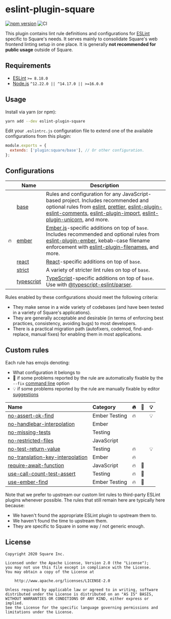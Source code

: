 # eslint-plugin-square

[![npm version](https://badge.fury.io/js/eslint-plugin-square.svg)](https://badge.fury.io/js/eslint-plugin-square)
![CI](https://github.com/square/eslint-plugin-square/workflows/CI/badge.svg)

This plugin contains lint rule definitions and configurations for [ESLint](http://eslint.org) specific to Square's needs. It serves mainly to consolidate Square's web frontend linting setup in one place. It is generally **not recommended for public usage** outside of Square.

## Requirements

* [ESLint](https://eslint.org/) `>= 8.18.0`
* [Node.js](https://nodejs.org/) `^12.22.0 || ^14.17.0 || >=16.0.0`

## Usage

Install via yarn (or npm):

```sh
yarn add --dev eslint-plugin-square
```

Edit your `.eslintrc.js` configuration file to extend one of the available configurations from this plugin:

```js
module.exports = {
  extends: ['plugin:square/base'], // Or other configuration.
};
```

## Configurations

|     | Name | Description |
| --- | --- | --- |
| | [base] | Rules and configuration for any JavaScript-based project. Includes recommended and optional rules from [eslint], [prettier], [eslint-plugin-eslint-comments], [eslint-plugin-import], [eslint-plugin-unicorn], and more. |
| 🔥 | [ember] | [Ember.js]-specific additions on top of `base`. Includes recommended and optional rules from [eslint-plugin-ember], kebab-case filename enforcement with [eslint-plugin-filenames], and more. |
| | [react] | [React](https://reactjs.org)-specific additions on top of `base`. |
| | [strict] | A variety of stricter lint rules on top of `base`. |
| | [typescript] | [TypeScript](https://www.typescriptlang.org/)-specific additions on top of `base`. Use with [@typescript-eslint/parser]. |

Rules enabled by these configurations should meet the following criteria:

* They make sense in a wide variety of codebases (and have been tested in a variety of Square's applications).
* They are generally acceptable and desirable (in terms of enforcing best practices, consistency, avoiding bugs) to most developers.
* There is a practical migration path (autofixers, codemod, find-and-replace, manual fixes) for enabling them in most applications.

## Custom rules

Each rule has emojis denoting:

* What configuration it belongs to
* 🔧 if some problems reported by the rule are automatically fixable by the `--fix` [command line](https://eslint.org/docs/user-guide/command-line-interface#fixing-problems) option
* 💡 if some problems reported by the rule are manually fixable by editor [suggestions](https://eslint.org/docs/developer-guide/working-with-rules#providing-suggestions)

| Name    | Category | 🔥 | 🔧 | 💡 |
| :------ | :------- | :-- | :-- | :-- |
| [no-assert-ok-find](docs/rules/no-assert-ok-find.md) | Ember Testing | 🔥 | | 💡 |
| [no-handlebar-interpolation](docs/rules/no-handlebar-interpolation.md) | Ember | | | |
| [no-missing-tests](docs/rules/no-missing-tests.md) | Testing | | | |
| [no-restricted-files](docs/rules/no-restricted-files.md) | JavaScript | | | |
| [no-test-return-value](docs/rules/no-test-return-value.md) | Testing | 🔥 | | 💡 |
| [no-translation-key-interpolation](docs/rules/no-translation-key-interpolation.md) | Ember | 🔥 | | |
| [require-await-function](docs/rules/require-await-function.md) | JavaScript | 🔥 | 🔧 | |
| [use-call-count-test-assert](docs/rules/use-call-count-test-assert.md) | Testing | 🔥 | 🔧 | |
| [use-ember-find](docs/rules/use-ember-find.md) | Ember Testing | 🔥 | 🔧 | |

Note that we prefer to upstream our custom lint rules to third-party ESLint plugins whenever possible. The rules that still remain here are typically here because:

* We haven't found the appropriate ESLint plugin to upstream them to.
* We haven't found the time to upstream them.
* They are specific to Square in some way / not generic enough.

[base]: lib/config/base.js
[ember]: lib/config/ember.js
[Ember.js]: https://www.emberjs.com/
[eslint]: https://eslint.org/
[eslint-plugin-ember]: https://github.com/ember-cli/eslint-plugin-ember
[eslint-plugin-eslint-comments]: https://github.com/mysticatea/eslint-plugin-eslint-comments
[eslint-plugin-filenames]: https://github.com/selaux/eslint-plugin-filenames
[eslint-plugin-import]: https://github.com/benmosher/eslint-plugin-import
[eslint-plugin-unicorn]: https://github.com/sindresorhus/eslint-plugin-unicorn
[prettier]: https://prettier.io/
[react]: lib/config/react.js
[strict]: lib/config/strict.js
[typescript]: lib/config/typescript.js
[@typescript-eslint/parser]: https://www.npmjs.com/package/@typescript-eslint/parser

## License

```plaintext
Copyright 2020 Square Inc.

Licensed under the Apache License, Version 2.0 (the "License");
you may not use this file except in compliance with the License.
You may obtain a copy of the License at

    http://www.apache.org/licenses/LICENSE-2.0

Unless required by applicable law or agreed to in writing, software
distributed under the License is distributed on an "AS IS" BASIS,
WITHOUT WARRANTIES OR CONDITIONS OF ANY KIND, either express or implied.
See the License for the specific language governing permissions and
limitations under the License.
```
